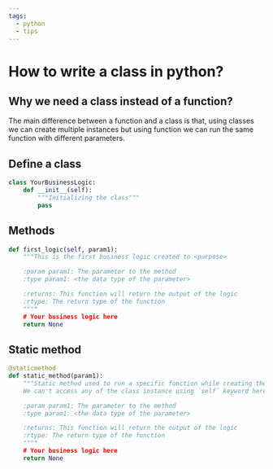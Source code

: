 ```yaml
---
tags:
  - python
  - tips
---
```


# How to write a class in python?
## Why we need a class instead of a function?
The main difference between a function and a class is that, using classes we can create multiple instances but using function we can run the same function with different parameters.

## Define a class

```python
class YourBusinessLogic:
    def __init__(self):
        """Initializing the class"""
        pass
```

## Methods

```python
def first_logic(self, param1):
    """This is the first business logic created to <purpose>

    :param param1: The parameter to the method
    :type param1: <the data type of the parameter>

    :returns: This function will return the output of the logic
    :rtype: The return type of the function
    """"
    # Your business logic here
    return None
```

## Static method

```python
@staticmethod
def static_method(param1):
    """Static method used to run a specific function while creating the instance
    We can't access any of the class instance using `self` keyword here

    :param param1: The parameter to the method
    :type param1: <the data type of the parameter>

    :returns: This function will return the output of the logic
    :rtype: The return type of the function
    """"
    # Your business logic here
    return None

```

